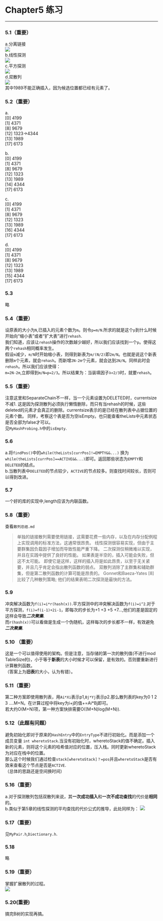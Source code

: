 # Chapter5 练习
--------------------------------------
### 5.1（重要）
a.分离链接   
![](https://i.imgur.com/3o4ztgC.png)  
b.线性探测   
![](https://i.imgur.com/6JiG4kS.png)   
c.平方探测    
![](https://i.imgur.com/tbqlxQi.png)   
d.双散列   
![](https://i.imgur.com/kwHyTHS.png)   
其中1989不能正确插入，因为候选位置都已经有元素了。   

### 5.2（重要）
a.    
[0]  4199   
[1]  4371   
[8]  9679  
[12] 1323->4344   
[13] 1989   
[17] 6173   
  
b.    
[0]  4199   
[1]  4371   
[8]  9679  
[12] 1323   
[13] 1989    
[14] 4344    
[17] 6173   

c.    
[0]  4199   
[1]  4371   
[8]  9679  
[12] 1323       
[13] 1989   
[16] 4344      
[17] 6173   

d.    
[0]  4199   
[1]  4371   
[8]  9679  
[12] 1323       
[13] 1989   
[15] 4344    
[17] 6173   

### 5.3  
略

### 5.4（重要）
设原表的大小为`N`,已插入的元素个数为`m`。则令`p=m/N`.所求的就是这个`p`到什么时候开始向“缩小表”或者“扩大表”进行`rehash`.    
我们知道，应该让`rehash`操作的次数越少越好，所以我们应该找到一个`p`。使得这两个`rehash`相同概率发生。       
假设`m`减少，`m/N`时开始缩小表，则得到新表为`m/(N/2)`即`2m/N`。也就是说这个新表删除`m`个元素，就会`rehash`。而新增`2N-2m`个元素，就会达到`2N/N`。同样此时会`rehash`。所以我们应该使得：   
`m=2N-2m`,立即得到`m/N=p=2/3`。所以结果为：当装填因子`λ<2/3`时，就要`rehash`。

### 5.5（重要）
注意这里和SeparateChain不一样，当一个元素设置为DELETED时，currentsize不减1.
这是因为探测散列必须执行懒惰删除，而只有当rehash的时候，这些deleted的元素才会真正的删除。currentsize表示的是已经在散列表中占据位置的元素个数。
同样，考察这个表是否为空isEmpty。也只能查看theLists中元素状态是否全部为false才可以。  
见```MyHashProbing.h```中的```isEmpty```.

### 5.6 
a.将```findPos()```中的```while(theLists[currPos]!=EMPTY&&...)``` 换为  
```while(theLists[currPos]==ACTIVE&&...)```即可。返回那些状态为```EMPTY```和```DELETED```的结点。   
b.当散列表中```DELETED```的节点较少，```ACTIVE```的节点较多。则查找时间较长，否则可以得到改进。

### 5.7
一个好的库的实现中,length应该为内联函数。

### 5.8（重要）
查看```散列总结.md```   
>单独的链接散列需要使用链接，这需要花费一些内存，以及在内存分配例程上实现调用的标准方法，这通常很昂贵。 线性探测很容易实现，但由于主要群集因负载因子增加而导致性能严重下降。 二次探测仅稍微难以实现，并且在实践中提供了良好的性能。 如果表是半空的，插入可能会失败，但这不太可能。
即使它是这样，这样的插入将是如此昂贵，以至于无关紧要，并且几乎肯定会指出散列函数的弱点。 双散列消除了主群集和辅助群集，但是第二散列函数的计算可能是昂贵的。 Gonnet和Baeza-Yates [8]比较了几种散列策略; 他们的结果表明二次探测是最快的方法。

### 5.9
冲突解决函数为```f(i)=i*r(hash(x))```.平方探测中的冲突解决函数为```f(i)=i^2```.对于平方探测，```f(i)=f(i-1)+2i-1```，即每次的步长为+1 +3 +5 +7...,他们的差是固定的这样会导致***二次聚集***.   
而```r(hash(x))```可以看做是生成一个伪随机，这样每次的步长都不一样，有效避免***二次聚集***.

### 5.10 （重要）
这是一个可以值得使用的架构。但是注意，当存储的第一次的散列值(不进行mod TableSize的)，小于等于**新表**的大小时候才可以保留，是有效的。否则要重新进行计算散列函数。  
（答案上为**旧表**的大小，认为有错）。

### 5.11（重要）
第二种方案即使用散列表，用```Ai*Xi```表示p1,```Bj*Yj```表示p2.那么散列表的key为0 1 2 3 ....M+N。在计算过程中将key为i+j的值+=Ai*Bj即可。   
若大约O(M+N)项，第一种方案快排需要O((M+N)log(M+N)).

### 5.12（此题有问题）
避免初始化即对于原来的```HashEntry```中的```EntryType```不进行初始化。而是添加一个成员变量 ```int wheretoStack```.当没有初始化时，wheretoStack的值不确定。插入新的元素，则将这个元素的哈希值对应的位置，压入栈。同时更新wheretoStack为对应在栈中的位置。   
那么这个时候我们通过检查```stack[wheretoStack]？=pos```并且```wheretoStack```是否有效来查看这个节点是否是```ACTIVE```.   
（总体的思路还是空间换时间）

### 5.16（重要）
a.对于探测散列包括双散列来说，其**一次成功插入**和**一次不成功查找**的代价是**相同**的。    
b.类似于第5章的线性探测的平均查找的代价公式的推导，此处同样为：
![](https://i.imgur.com/2I30gpk.png)   

### 5.17（重要）
见```MyPair.h```,```Diectionary.h```.   

### 5.18 
略

### 5.19（重要）
掌握扩展散列的过程。  
![](https://i.imgur.com/cgFyB8q.png)

### 5.20(重要)
搞完B树的实现再搞。